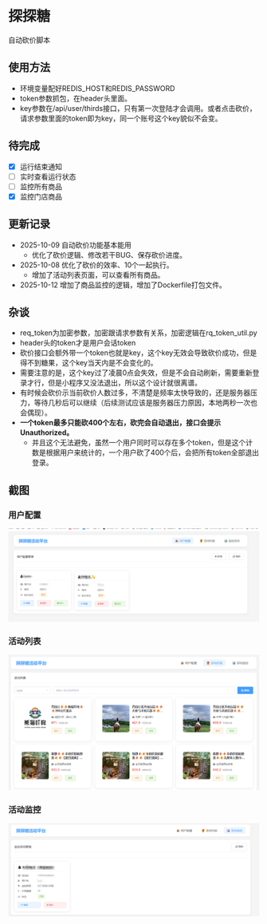 # 探探糖

自动砍价脚本

## 使用方法

- 环境变量配好REDIS_HOST和REDIS_PASSWORD
- token参数抓包，在header头里面。
- key参数在/api/user/thirds接口，只有第一次登陆才会调用。或者点击砍价，请求参数里面的token即为key，同一个账号这个key貌似不会变。

## 待完成

- [x] 运行结束通知
- [ ] 实时查看运行状态
- [ ] 监控所有商品
- [x] 监控门店商品

## 更新记录

- 2025-10-09 自动砍价功能基本能用
    - 优化了砍价逻辑、修改若干BUG、保存砍价进度。
- 2025-10-08 优化了砍价的效率、10个一起执行。
    - 增加了活动列表页面，可以查看所有商品。
- 2025-10-12 增加了商品监控的逻辑，增加了Dockerfile打包文件。

## 杂谈

- req_token为加密参数，加密跟请求参数有关系，加密逻辑在rq_token_util.py
- header头的token才是用户会话token
- 砍价接口会额外带一个token也就是key，这个key无效会导致砍价成功，但是得不到糖果，这个key当天内是不会变化的。
- 需要注意的是，这个key过了凌晨0点会失效，但是不会自动刷新，需要重新登录才行，但是小程序又没法退出，所以这个设计就很离谱。
- 有时候会砍价示当前砍价人数过多，不清楚是频率太快导致的，还是服务器压力，等待几秒后可以继续（后续测试应该是服务器压力原因，本地两秒一次也会偶现）。
- **一个token最多只能砍400个左右，砍完会自动退出，接口会提示Unauthorized。**
    - 并且这个无法避免，虽然一个用户同时可以存在多个token，但是这个计数是根据用户来统计的，一个用户砍了400个后，会把所有token全部退出登录。

## 截图

### 用户配置

![1](images/user-config1.png 'user-config')

### 活动列表

![1](images/activity1.png 'activity')

### 活动监控

![1](images/monitor1.png 'monitor')